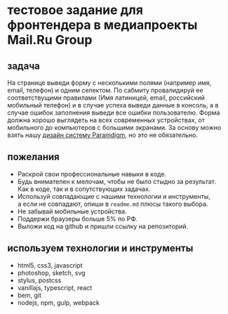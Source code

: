 # тестовое задание для фронтендера в медиапроекты Mail.Ru Group

## задача
На странице выведи форму с несколькими полями (например имя, email, телефон) и одним селектом.
По сабмиту провалидируй ее соответствущими правилами (Имя латиницей, email, российский мобильный телефон) и в случае успеха выведи данные в консоль, а в случае ошибок заполнения выведи все ошибки пользователю.
Форма должна хорошо выглядеть на всех современных устройствах, от мобильного до компьютеров с большими экранами.
За основу можно взять нашу [дизайн систему Paramdigm](http://design.mail.ru/paradigm/blocks.html), но это не обязательно.

## пожелания
- Раскрой свои профессиональные навыки в коде.
- Будь внимателен к мелочам, чтобы не было стыдно за результат. Как в коде, так и в сопутствующих задачах.
- Используй совпадающие с нашими технологии и инструменты, а если не совпадают, опиши в `readme.md` плюсы такого выбора.
- Не забывай мобильные устройства.
- Поддержи браузеры больше 5% по РФ.
- Выложи код на github и пришли ссылку на репозиторий.

## используем технологии и инструменты
- html5, css3, javascript
- photoshop, sketch, svg
- stylus, postcss
- vanillajs, typescript, react
- bem, git
- nodejs, npm, gulp, webpack
